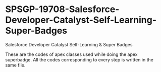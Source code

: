 # SPSGP-19708-Salesforce-Developer-Catalyst-Self-Learning-Super-Badges
Salesforce Developer Catalyst Self-Learning &amp; Super Badges

These are the codes of apex classes used while doing the apex superbadge.
All the codes corresponding to every step is written in the same file.
